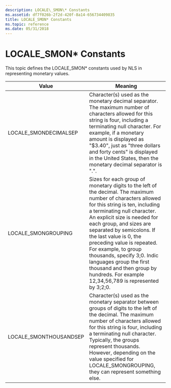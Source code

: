 ```yaml
---
description: LOCALE\_SMON\* Constants
ms.assetid: df7f026b-2f2d-420f-8a14-656734409835
title: LOCALE_SMON* Constants
ms.topic: reference
ms.date: 05/31/2018
---
```


# LOCALE\_SMON\* Constants

This topic defines the LOCALE\_SMON\* constants used by NLS in representing monetary values.



| Value                   | Meaning                                                                                                                                                                                                                                                                                                                                                                                                                                                                                      |
|-------------------------|----------------------------------------------------------------------------------------------------------------------------------------------------------------------------------------------------------------------------------------------------------------------------------------------------------------------------------------------------------------------------------------------------------------------------------------------------------------------------------------------|
| LOCALE\_SMONDECIMALSEP  | Character(s) used as the monetary decimal separator. The maximum number of characters allowed for this string is four, including a terminating null character. For example, if a monetary amount is displayed as "$3.40", just as "three dollars and forty cents" is displayed in the United States, then the monetary decimal separator is ".".                                                                                                                                             |
| LOCALE\_SMONGROUPING    | Sizes for each group of monetary digits to the left of the decimal. The maximum number of characters allowed for this string is ten, including a terminating null character. An explicit size is needed for each group, and sizes are separated by semicolons. If the last value is 0, the preceding value is repeated. For example, to group thousands, specify 3;0. Indic languages group the first thousand and then group by hundreds. For example 12,34,56,789 is represented by 3;2;0. |
| LOCALE\_SMONTHOUSANDSEP | Character(s) used as the monetary separator between groups of digits to the left of the decimal. The maximum number of characters allowed for this string is four, including a terminating null character. Typically, the groups represent thousands. However, depending on the value specified for LOCALE\_SMONGROUPING, they can represent something else.                                                                                                                                 |



 

 

 



